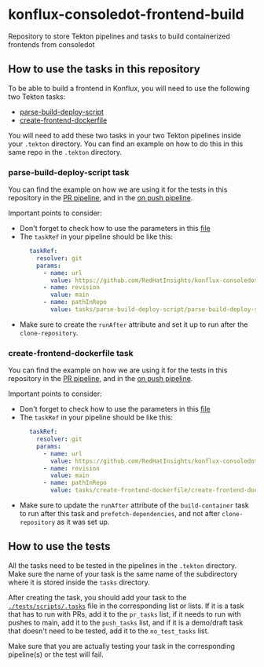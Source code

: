 # konflux-consoledot-frontend-build
Repository to store Tekton pipelines and tasks to build containerized frontends from consoledot

## How to use the tasks in this repository

To be able to build a frontend in Konflux, you will need to use the following two Tekton tasks:

- [parse-build-deploy-script](./tasks/parse-build-deploy-script/parse-build-deploy-script.yaml)
- [create-frontend-dockerfile](./tasks/create-frontend-dockerfile/create-frontend-dockerfile.yaml)

You will need to add these two tasks in your two Tekton pipelines inside your `.tekton` directory. You can find an example on how to do this in this same repo in the `.tekton` directory.

### parse-build-deploy-script task

You can find the example on how we are using it for the tests in this repository in the [PR pipeline](.tekton/consoledot-frontend-build-tests-pull-request.yaml#L211), and in the [on push pipeline](.tekton/consoledot-frontend-build-tests-push.yaml#L207). 

Important points to consider:

- Don't forget to check how to use the parameters in this [file](./tasks/parse-build-deploy-script/README.md)
- The `taskRef` in your pipeline should be like this:
```yaml
      taskRef:
        resolver: git
        params:
          - name: url
            value: https://github.com/RedHatInsights/konflux-consoledot-frontend-build
          - name: revision
            value: main
          - name: pathInRepo
            value: tasks/parse-build-deploy-script/parse-build-deploy-script.yaml
```
- Make sure to create the `runAfter` attribute and set it up to run after the `clone-repository`.

### create-frontend-dockerfile task

You can find the example on how we are using it for the tests in this repository in the [PR pipeline](.tekton/consoledot-frontend-build-tests-pull-request.yaml#L229), and in the [on push pipeline](.tekton/consoledot-frontend-build-tests-push.yaml#L225). 

Important points to consider:

- Don't forget to check how to use the parameters in this [file](./tasks/create-frontend-dockerfile/README.md)
- The `taskRef` in your pipeline should be like this:
```yaml
      taskRef:
        resolver: git
        params:
          - name: url
            value: https://github.com/RedHatInsights/konflux-consoledot-frontend-build
          - name: revision
            value: main
          - name: pathInRepo
            value: tasks/create-frontend-dockerfile/create-frontend-dockerfile.yaml
```
- Make sure to update the `runAfter` attribute of the `build-container` task to run after this task and `prefetch-dependencies`, and not after `clone-repository` as it was set up.

## How to use the tests

All the tasks need to be tested in the pipelines in the `.tekton` directory. Make sure the name of your task is the same name
of the subdirectory where it is stored inside the `tasks` directory. 

After creating the task, you should add your task to the [`./tests/scripts/.tasks`](./tests/scripts/.tasks) file in the corresponding
list or lists. If it is a task that has to run with PRs, add it to the `pr_tasks` list, if it needs to run with pushes to main, add it
to the `push_tasks` list, and if it is a demo/draft task that doesn't need to be tested, add it to the `no_test_tasks` list.

Make sure that you are actually testing your task in the corresponding pipeline(s) or the test will fail.
